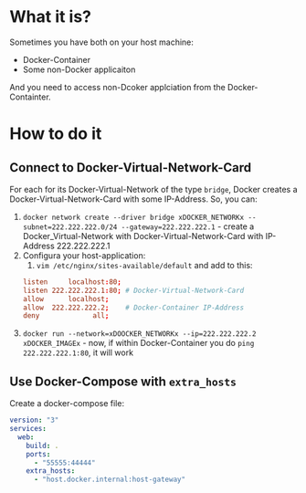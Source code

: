 # What it is?

Sometimes you have both on your host machine:
* Docker-Container
* Some non-Docker applicaiton

And you need to access non-Dcoker applciation from the Docker-Containter.









# How to do it

## Connect to Docker-Virtual-Network-Card

For each for its Docker-Virtual-Network of the type `bridge`, Docker creates a Docker-Virtual-Network-Card with some IP-Address. So, you can:
1) `docker network create --driver bridge xDOCKER_NETWORKx --subnet=222.222.222.0/24 --gateway=222.222.222.1` - create a Docker_Virtual-Network with Docker-Virtual-Network-Card with IP-Address 222.222.222.1
2) Configura your host-application:
    1) `vim /etc/nginx/sites-available/default` and add to this:
    ```conf
    listen     localhost:80;
    listen 222.222.222.1:80; # Docker-Virtual-Network-Card
    allow      localhost;
    allow  222.222.222.2;    # Docker-Container IP-Address
    deny             all;
    ```
3) `docker run --network=xDOOCKER_NETWORKx --ip=222.222.222.2 xDOCKER_IMAGEx` - now, if within Docker-Container you do `ping 222.222.222.1:80`, it will work









## Use Docker-Compose with `extra_hosts`

Create a docker-compose file:

```YAML
version: "3"
services:
  web:
    build: .
    ports:
      - "55555:44444"
    extra_hosts:
      - "host.docker.internal:host-gateway"
```